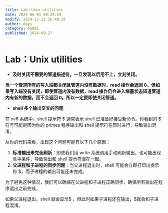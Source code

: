 ```yaml
---
title: Lab：Unix utilities
date: 2024-06-01 00:39:59
modify: 2024-12-22 16:40:26
author: days
category: 6S081
published: 2024-09-27
---
```

# Lab：Unix utilities
+ **及时关闭不需要的管道描述符，一旦发现以后用不上，立刻关闭。**

**当一个管道所有的写入端都关闭且管道内没有数据时，read 操作会返回 0。但如果写入端没有关闭，即使管道内没有数据，read 操作仍会进入堵塞状态知道管道内有新的数据，而不会返回 0。所以一定要即使关闭管道。**

+ **shell 多个输出交叉的问题**

在 xv6 系统中，shell 提示符 $ 通常表示 shell 已准备好接受新命令。你看到的 $ 符号可能是因为你的 primes 程序输出和 shell 提示符在同时进行，导致输出混淆。

从你的代码来看，出现这个问题可能有以下几个原因：

1. **标准输出未完全刷新**：即使我们用 write 系统调用手动刷新输出，也可能出现竞争条件，导致输出和 shell 提示符混在一起。
2. **父进程和子进程的同步问题**：当父进程退出时，shell 可能会立即打印出提示符 $，而子进程的输出可能还未完成。

为了避免这种情况，我们可以确保在父进程和子进程正确同步，确保所有输出在程序退出之前完成。

如果父进程退出，shell 就会显示$ ，但此时如果子进程还在输出，$就会和子进程混淆。
